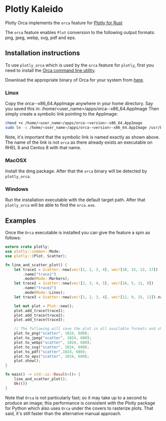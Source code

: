 # Plotly Kaleido

Plotly Orca implements the `orca` feature for [Plotly for Rust](https://github.com/igiagkiozis/plotly)
 
The `orca` feature enables `Plot` conversion to the following output formats: png, jpeg, webp, svg, pdf and eps. 

## Installation instructions
To use `plotly_orca` which is used by the `orca` feature for `plotly`, first you need to install the
[Orca command line utility](https://github.com/plotly/orca). 

Download the appropriate binary of Orca for your system from [here](https://github.com/plotly/orca/releases).

### Linux
Copy the orca-<version>-x86_64.AppImage anywhere in your home directory. 
Say you saved this in: /home/<user_name>/apps/orca-<version>-x86_64.AppImage
Then simply create a symbolic link pointing to the AppImage:

```bash 
chmod +x /home/<user_name>/apps/orca-<version>-x86_64.AppImage
sudo ln -s /home/<user_name>/apps/orca-<version>-x86_64.AppImage /usr/bin/plotly_orca
```

Note, it's important that the symbolic link is named exactly as shown above. The name of the link is not `orca` as there 
already exists an executable on RHEL 8 and Centos 8 with that name. 

### MacOSX
Install the dmg package. After that the `orca` binary will be detected by `plotly_orca`.

### Windows
Run the installation executable with the default target path. After that `plotly_orca` will be able to find the `orca.exe`.

## Examples
 
Once the `Orca` executable is installed you can give the feature a spin as follows: 
 
```rust
extern crate plotly;
use plotly::common::Mode;
use plotly::{Plot, Scatter};

fn line_and_scatter_plot() {
    let trace1 = Scatter::new(vec![1, 2, 3, 4], vec![10, 15, 13, 17])
        .name("trace1")
        .mode(Mode::Markers);
    let trace2 = Scatter::new(vec![2, 3, 4, 5], vec![16, 5, 11, 9])
        .name("trace2")
        .mode(Mode::Lines);
    let trace3 = Scatter::new(vec![1, 2, 3, 4], vec![12, 9, 15, 12]).name("trace3");

    let mut plot = Plot::new();
    plot.add_trace(trace1);
    plot.add_trace(trace2);
    plot.add_trace(trace3);

    // The following will save the plot in all available formats and show the plot.
    plot.to_png("scatter", 1024, 680);
    plot.to_jpeg("scatter", 1024, 680);
    plot.to_webp("scatter", 1024, 680);
    plot.to_svg("scatter", 1024, 680);
    plot.to_pdf("scatter",1024, 680);
    plot.to_eps("scatter", 1024, 680);
    plot.show();
}

fn main() -> std::io::Result<()> {
    line_and_scatter_plot();
    Ok(())
}
```

Note that `Orca` is not particularly fast; so it may take up to a second to produce an image; this performance is consistent with 
the Plotly package for Python which also uses `Orca` under the covers to rasterize plots. That said, it's still faster than the 
alternative manual approach.